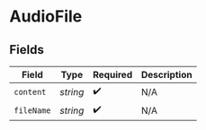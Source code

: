 # AudioFile


## Fields

| Field              | Type               | Required           | Description        |
| ------------------ | ------------------ | ------------------ | ------------------ |
| `content`          | *string*           | :heavy_check_mark: | N/A                |
| `fileName`         | *string*           | :heavy_check_mark: | N/A                |